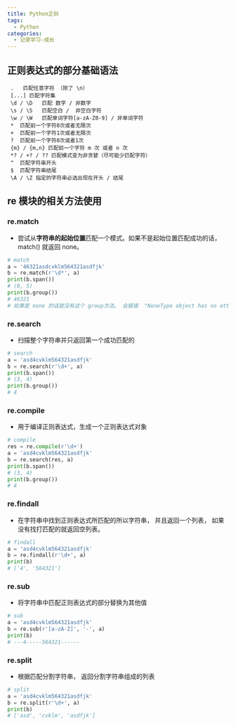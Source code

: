 ```yaml
---
title: Python正则
tags:
  - Python
categories:
  - 记录学习-成长
---
```


## 正则表达式的部分基础语法

```
 .   匹配任意字符 （除了 \n）
 [...] 匹配字符集
 \d / \D   匹配 数字 / 非数字
 \s / \S   匹配空白 /  非空白字符
 \w / \W   匹配单词字符[a-zA-Z0-9] / 非单词字符
 *  匹配前一个字符0次或者无限次
 +  匹配前一个字符1次或者无限次
 ?  匹配前一个字符0次或者1次
 {m} / {m,n} 匹配前一个字符 m 次 或者 n 次
 *? / +? / ?? 匹配模式变为非贪婪（尽可能少匹配字符）
 ^  匹配字符串开头
 $  匹配字符串结尾
 \A / \Z 指定的字符串必选出现在开头 / 结尾
```

## re 模块的相关方法使用

### re.match

- 尝试从**字符串的起始位置**匹配一个模式。如果不是起始位置匹配成功的话， match() 就返回 none。

```py
# match
a = '46321asdcvklm564321asdfjk'
b = re.match(r'\d*', a)
print(b.span())
# (0, 5)
print(b.group())
# 46321
# 如果是 none 的话就没有这个 group方法。 会报错  "NoneType object has no attribute 'group'"
```

### re.search

- 扫描整个字符串并只返回第一个成功匹配的

```py
# search
a = 'asd4cvklm564321asdfjk'
b = re.search(r'\d+', a)
print(b.span())
# (3, 4)
print(b.group())
# 4
```

### re.compile

- 用于编译正则表达式，生成一个正则表达式对象

```py
# compile
res = re.compile(r'\d+')
a = 'asd4cvklm564321asdfjk'
b = re.search(res, a)
print(b.span())
# (3, 4)
print(b.group())
# 4
```

### re.findall

- 在字符串中找到正则表达式所匹配的所以字符串， 并且返回一个列表， 如果没有找打匹配的就返回空列表。

```py
# findall
a = 'asd4cvklm564321asdfjk'
b = re.findall(r'\d+', a)
print(b)
# ['4', '564321']
```

### re.sub

- 将字符串中匹配正则表达式的部分替换为其他值

```py
# sub
a = 'asd4cvklm564321asdfjk'
b = re.sub(r'[a-zA-Z]', '-', a)
print(b)
# ---4-----564321------
```

### re.split

- 根据匹配分割字符串， 返回分割字符串组成的列表

```py
# split
a = 'asd4cvklm564321asdfjk'
b = re.split(r'\d+', a)
print(b)
# ['asd', 'cvklm', 'asdfjk']
```
